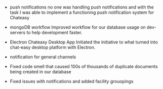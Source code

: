- push notifications
	no one was handling push notifications and with the task I was able to implement a functioning push notification system for Chateasy

- mongoDB workflow
	Improved workflow for our database usage on dev-servers to help development faster.

- Electron Chateasy Desktop App
	Initiated the initiative to what turned into chat-easy desktop platform with Electron.

- notification for general channels

- Fixed code smell that caused 100s of thousands of duplicate documents being created in our database
- Fixed issues with notifications and added facility grouopings